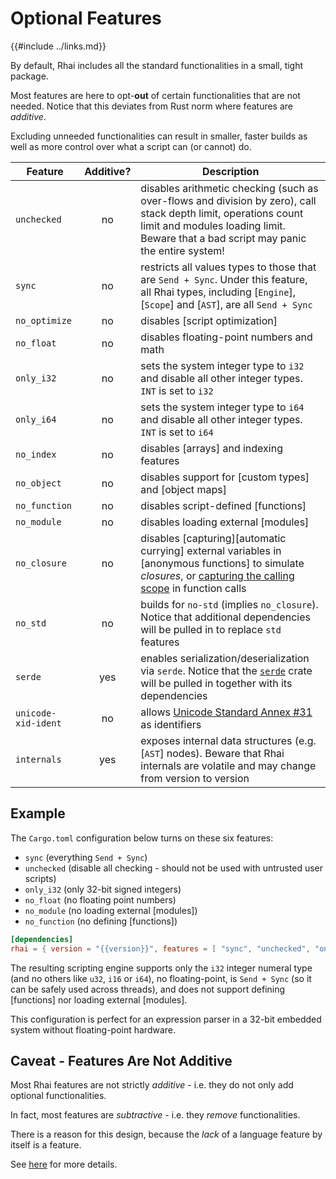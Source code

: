Optional Features
================

{{#include ../links.md}}

By default, Rhai includes all the standard functionalities in a small, tight package.

Most features are here to opt-**out** of certain functionalities that are not needed.
Notice that this deviates from Rust norm where features are _additive_.

Excluding unneeded functionalities can result in smaller, faster builds as well as
more control over what a script can (or cannot) do.

| Feature             | Additive? | Description                                                                                                                                                                                                 |
| ------------------- | :-------: | ----------------------------------------------------------------------------------------------------------------------------------------------------------------------------------------------------------- |
| `unchecked`         |    no     | disables arithmetic checking (such as over-flows and division by zero), call stack depth limit, operations count limit and modules loading limit.<br/>Beware that a bad script may panic the entire system! |
| `sync`              |    no     | restricts all values types to those that are `Send + Sync`. Under this feature, all Rhai types, including [`Engine`], [`Scope`] and [`AST`], are all `Send + Sync`                                          |
| `no_optimize`       |    no     | disables [script optimization]                                                                                                                                                                              |
| `no_float`          |    no     | disables floating-point numbers and math                                                                                                                                                                    |
| `only_i32`          |    no     | sets the system integer type to `i32` and disable all other integer types. `INT` is set to `i32`                                                                                                            |
| `only_i64`          |    no     | sets the system integer type to `i64` and disable all other integer types. `INT` is set to `i64`                                                                                                            |
| `no_index`          |    no     | disables [arrays] and indexing features                                                                                                                                                                     |
| `no_object`         |    no     | disables support for [custom types] and [object maps]                                                                                                                                                       |
| `no_function`       |    no     | disables script-defined [functions]                                                                                                                                                                         |
| `no_module`         |    no     | disables loading external [modules]                                                                                                                                                                         |
| `no_closure`        |    no     | disables [capturing][automatic currying] external variables in [anonymous functions] to simulate _closures_, or [capturing the calling scope]({{rootUrl}}/language/fn-capture.md) in function calls         |
| `no_std`            |    no     | builds for `no-std` (implies `no_closure`). Notice that additional dependencies will be pulled in to replace `std` features                                                                                 |
| `serde`             |    yes    | enables serialization/deserialization via `serde`. Notice that the [`serde`](https://crates.io/crates/serde) crate will be pulled in together with its dependencies                                         |
| `unicode-xid-ident` |    no     | allows [Unicode Standard Annex #31](http://www.unicode.org/reports/tr31/) as identifiers                                                                                                                    |
| `internals`         |    yes    | exposes internal data structures (e.g. [`AST`] nodes). Beware that Rhai internals are volatile and may change from version to version                                                                       |


Example
-------

The `Cargo.toml` configuration below turns on these six features:

* `sync` (everything `Send + Sync`)
* `unchecked` (disable all checking - should not be used with untrusted user scripts)
* `only_i32` (only 32-bit signed integers)
* `no_float` (no floating point numbers)
* `no_module` (no loading external [modules])
* `no_function` (no defining [functions])

```toml
[dependencies]
rhai = { version = "{{version}}", features = [ "sync", "unchecked", "only_i32", "no_float", "no_module", "no_function" ] }
```

The resulting scripting engine supports only the `i32` integer numeral type (and no others like `u32`, `i16` or `i64`),
no floating-point, is `Send + Sync` (so it can be safely used across threads), and does not support defining [functions]
nor loading external [modules].

This configuration is perfect for an expression parser in a 32-bit embedded system without floating-point hardware.


Caveat - Features Are Not Additive
---------------------------------

Most Rhai features are not strictly _additive_ - i.e. they do not only add optional functionalities.

In fact, most features are _subtractive_ - i.e. they _remove_ functionalities.

There is a reason for this design, because the _lack_ of a language feature by itself is a feature.

See [here]({{rootUrl}}/patterns/multiple.md) for more details.
